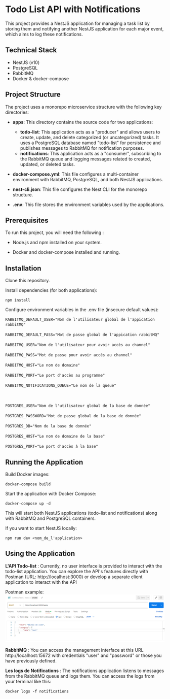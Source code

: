 # Todo List API with Notifications

This project provides a NestJS application for managing a task list by storing them and notifying another NestJS application for each major event, which aims to log these notifications.

## Technical Stack

- NestJS (v10)
- PostgreSQL
- RabbitMQ
- Docker & docker-compose

## Project Structure

The project uses a monorepo microservice structure with the following key directories:

- **apps**: This directory contains the source code for two applications:
  - **todo-list**: This application acts as a "producer" and allows users to create, update, and delete categorized (or uncategorized) tasks. It uses a PostgreSQL database named "todo-list" for persistence and publishes messages to RabbitMQ for notification purposes.
  - **notifications**: This application acts as a "consumer", subscribing to the RabbitMQ queue and logging messages related to created, updated, or deleted tasks.
- **docker-compose.yml**: This file configures a multi-container environment with RabbitMQ, PostgreSQL, and both NestJS applications.

- **nest-cli.json**: This file configures the Nest CLI for the monorepo structure.

- **.env**: This file stores the environment variables used by the applications.

## Prerequisites

To run this project, you will need the following :

- Node.js and npm installed on your system.

- Docker and docker-compose installed and running.

## Installation

Clone this repository.

Install dependencies (for both applications):

    npm install

Configure environment variables in the .env file (insecure default values):

    RABBITMQ_DEFAULT_USER="Nom de l'utilisateur global de l'appication rabbitMQ"

    RABBITMQ_DEFAULT_PASS="Mot de passe global de l'appication rabbitMQ"

    RABBITMQ_USER="Nom de l'utilisateur pour avoir accès au channel"

    RABBITMQ_PASS="Mot de passe pour avoir accès au channel"

    RABBITMQ_HOST="Le nom de domaine"

    RABBITMQ_PORT="Le port d'accès au programme"

    RABBITMQ_NOTIFICATIONS_QUEUE="Le nom de la queue"



    POSTGRES_USER="Nom de l'utilisateur global de la base de donnée"

    POSTGRES_PASSWORD="Mot de passe global de la base de donnée"

    POSTGRES_DB="Nom de la base de donnée"

    POSTGRES_HOST="Le nom de domaine de la base"

    POSTGRES_PORT="Le port d'accès à la base"

## Running the Application

Build Docker images:

    docker-compose build

Start the application with Docker Compose:

    docker-compose up -d

This will start both NestJS applications (todo-list and notifications) along with RabbitMQ and PostgreSQL containers.

If you want to start NestJS locally:

    npm run dev <nom_de_l'application>

## Using the Application

**L'API Todo-list** : Currently, no user interface is provided to interact with the todo-list application. You can explore the API's features directly with Postman (URL: http://localhost:3000) or develop a separate client application to interact with the API

Postman example:
![alt text](assets/postman-snapshot.png)

**RabbitMQ** : You can access the management interface at this URL http://localhost:15672 with credentials "user" and "password" or those you have previously defined.

**Les logs de Notifications** : The notifications application listens to messages from the RabbitMQ queue and logs them. You can access the logs from your terminal like this:

    docker logs -f notifications
